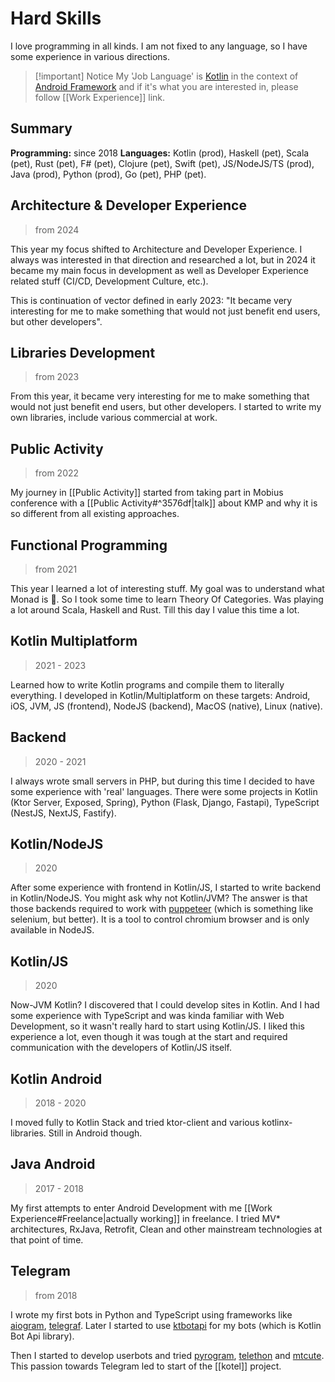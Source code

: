 # Hard Skills

I love programming in all kinds. I am not fixed to any language, so I have some experience in various directions. 

> [!important] Notice
> My 'Job Language' is [Kotlin](https://kotlinlang.org/) in the context of [Android Framework](https://developer.android.com/) and if it's what you are interested in, please follow [[Work Experience]] link.

## Summary

**Programming:** since 2018
**Languages:** Kotlin (prod), Haskell (pet), Scala (pet), Rust (pet), F# (pet), Clojure (pet), Swift (pet), JS/NodeJS/TS (prod), Java (prod), Python (prod), Go (pet), PHP (pet).

## Architecture & Developer Experience

> from 2024

This year my focus shifted to Architecture and Developer Experience. I always was interested in that direction and researched a lot, but in 2024 it became my main focus in development as well as Developer Experience related stuff (CI/CD, Development Culture, etc.). 

This is continuation of vector defined in early 2023: "It became very interesting for me to make something that would not just benefit end users, but other developers".

## Libraries Development

> from 2023

From this year, it became very interesting for me to make something that would not just benefit end users, but other developers. I started to write my own libraries, include various commercial at work. 

## Public Activity

> from 2022

My journey in [[Public Activity]] started from taking part in Mobius conference with a [[Public Activity#^3576df|talk]] about KMP and why it is so different from all existing approaches.

## Functional Programming

> from 2021

This year I learned a lot of interesting stuff. My goal was to understand what Monad is 🤪.  So I took some time to learn Theory Of Categories. Was playing a lot around Scala, Haskell and Rust. Till this day I value this time a lot.

## Kotlin Multiplatform

> 2021 - 2023

Learned how to write Kotlin programs and compile them to literally everything. I developed in Kotlin/Multiplatform on these targets: Android, iOS, JVM, JS (frontend), NodeJS (backend), MacOS (native), Linux (native).

## Backend

> 2020 - 2021

I always wrote small servers in PHP, but during this time I decided to have some experience with 'real' languages. There were some projects in Kotlin (Ktor Server, Exposed, Spring), Python (Flask, Django, Fastapi), TypeScript (NestJS, NextJS, Fastify).

## Kotlin/NodeJS

> 2020

After some experience with frontend in Kotlin/JS, I started to write backend in Kotlin/NodeJS. You might ask why not Kotlin/JVM? The answer is that those backends required to work with [puppeteer](https://pptr.dev/) (which is something like selenium, but better). It is a tool to control chromium browser and is only available in NodeJS.

## Kotlin/JS

> 2020

Now-JVM Kotlin? I discovered that I could develop sites in Kotlin. And I had some experience with TypeScript and was kinda familiar with Web Development, so it wasn't really hard to start using Kotlin/JS. I liked this experience a lot, even though it was tough at the start and required communication with the developers of Kotlin/JS itself.

## Kotlin Android

> 2018 - 2020

I moved fully to Kotlin Stack and tried ktor-client and various kotlinx-libraries. Still in Android though.

## Java Android

> 2017 - 2018

My first attempts to enter Android Development with me [[Work Experience#Freelance|actually working]] in freelance.  I tried MV* architectures, RxJava, Retrofit, Clean and other mainstream technologies at that point of time.

## Telegram

> from 2018

I wrote my first bots in Python and TypeScript using frameworks like [aiogram](https://aiogram.dev/), [telegraf](https://github.com/telegraf/telegraf). Later I started to use [ktbotapi](https://github.com/InsanusMokrassar/ktgbotapi) for my bots (which is Kotlin Bot Api library). 

Then I started to develop userbots and tried [pyrogram](https://docs.pyrogram.org/), [telethon](https://github.com/LonamiWebs/Telethon) and [mtcute](https://github.com/mtcute/mtcute).  This passion towards Telegram led to start of the [[kotel]] project.
